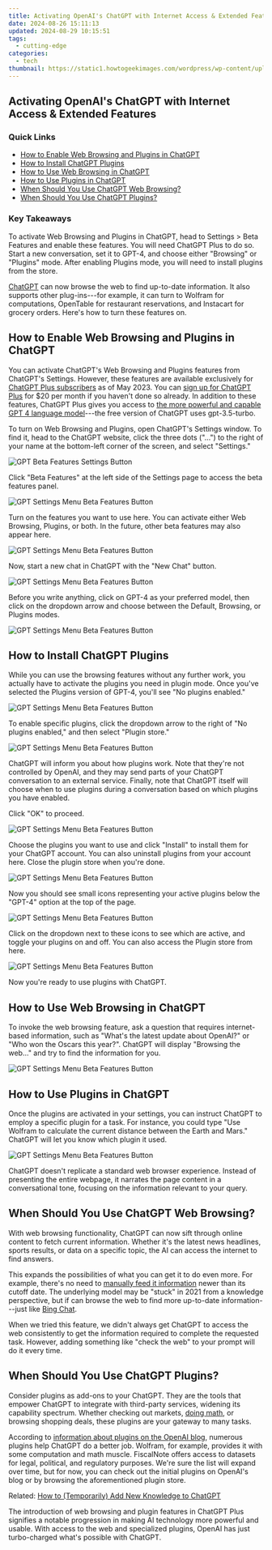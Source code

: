 ```yaml
---
title: Activating OpenAI's ChatGPT with Internet Access & Extended Features
date: 2024-08-26 15:11:13
updated: 2024-08-29 10:15:51
tags:
  - cutting-edge
categories:
  - tech
thumbnail: https://static1.howtogeekimages.com/wordpress/wp-content/uploads/2023/05/52753097926_49a33c5d9b_o.jpg
---
```


## Activating OpenAI's ChatGPT with Internet Access & Extended Features

### Quick Links

* [How to Enable Web Browsing and Plugins in ChatGPT](https://some-approaches.techidaily.com/unveiling-top-2023-vr-engine-innovations-for-2024/)
* [How to Install ChatGPT Plugins](https://eaxpv-info.techidaily.com/new-in-2024-flv-file-symphony-creating-a-single-youtube-playlist/)
* [How to Use Web Browsing in ChatGPT](https://article-knowledge.techidaily.com/2024-approved-scrutinizing-the-premier-collection-of-affordable-lut-files/)
* [How to Use Plugins in ChatGPT](https://buynow-marvelous.techidaily.com/the-ultimate-compilation-of-leading-edge-cable-modem-and-wifi-router-sets/)
* [When Should You Use ChatGPT Web Browsing?](https://youtube-lab.techidaily.com/mline-learning-processes-with-detailed-chaptering-for-educational-youtube-videos/)
* [When Should You Use ChatGPT Plugins?](https://visual-screen-recording.techidaily.com/new-eliminate-unwanted-screen-elements-during-cam-record/)

### Key Takeaways

 To activate Web Browsing and Plugins in ChatGPT, head to Settings > Beta Features and enable these features. You will need ChatGPT Plus to do so. Start a new conversation, set it to GPT-4, and choose either "Browsing" or "Plugins" mode. After enabling Plugins mode, you will need to install plugins from the store.

[ChatGPT](https://extra-resources.techidaily.com/new-capture-clarity-editing-insights-for-professional-results/) can now browse the web to find up-to-date information. It also supports other plug-ins---for example, it can turn to Wolfram for computations, OpenTable for restaurant reservations, and Instacart for grocery orders. Here's how to turn these features on.

##  How to Enable Web Browsing and Plugins in ChatGPT

 You can activate ChatGPT's Web Browsing and Plugins features from ChatGPT's Settings. However, these features are available exclusively for [ChatGPT Plus subscribers](https://android-location.techidaily.com/in-2024-3-effective-methods-to-fake-gps-location-on-android-for-your-vivo-y78t-drfone-by-drfone-virtual/) as of May 2023\. You can [sign up for ChatGPT Plus](https://openai.com/blog/chatgpt-plus) for $20 per month if you haven't done so already. In addition to these features, ChatGPT Plus gives you access to [the more powerful and capable GPT 4 language model](https://pokemon-go-android.techidaily.com/in-2024-15-best-strongest-pokemon-to-use-in-pokemon-go-pvp-leagues-for-honor-x50i-drfone-by-drfone-virtual-android/)\---the free version of ChatGPT uses gpt-3.5-turbo.

 To turn on Web Browsing and Plugins, open ChatGPT's Settings window. To find it, head to the ChatGPT website, click the three dots ("...") to the right of your name at the bottom-left corner of the screen, and select "Settings."

![GPT Beta Features Settings Button](https://static1.howtogeekimages.com/wordpress/wp-content/uploads/2023/05/Screenshot-2023-05-18-at-13.58.19.png) 

 Click "Beta Features" at the left side of the Settings page to access the beta features panel.

![GPT Settings Menu Beta Features Button](https://static1.howtogeekimages.com/wordpress/wp-content/uploads/2023/05/Screenshot-2023-05-18-at-14.04.13.png) 

 Turn on the features you want to use here. You can activate either Web Browsing, Plugins, or both. In the future, other beta features may also appear here.

![GPT Settings Menu Beta Features Button](https://static1.howtogeekimages.com/wordpress/wp-content/uploads/2023/05/Screenshot-2023-05-18-at-14.04.13.png) 

 Now, start a new chat in ChatGPT with the "New Chat" button.

![GPT Settings Menu Beta Features Button](https://static1.howtogeekimages.com/wordpress/wp-content/uploads/2023/05/Screenshot-2023-05-18-at-14.04.13.png) 

 Before you write anything, click on GPT-4 as your preferred model, then click on the dropdown arrow and choose between the Default, Browsing, or Plugins modes.

![GPT Settings Menu Beta Features Button](https://static1.howtogeekimages.com/wordpress/wp-content/uploads/2023/05/Screenshot-2023-05-18-at-14.04.13.png) 

##  How to Install ChatGPT Plugins

 While you can use the browsing features without any further work, you actually have to activate the plugins you need in plugin mode. Once you've selected the Plugins version of GPT-4, you'll see "No plugins enabled."

![GPT Settings Menu Beta Features Button](https://static1.howtogeekimages.com/wordpress/wp-content/uploads/2023/05/Screenshot-2023-05-18-at-14.04.13.png) 

 To enable specific plugins, click the dropdown arrow to the right of "No plugins enabled," and then select "Plugin store."

![GPT Settings Menu Beta Features Button](https://static1.howtogeekimages.com/wordpress/wp-content/uploads/2023/05/Screenshot-2023-05-18-at-14.04.13.png) 

 ChatGPT will inform you about how plugins work. Note that they're not controlled by OpenAI, and they may send parts of your ChatGPT conversation to an external service. Finally, note that ChatGPT itself will choose when to use plugins during a conversation based on which plugins you have enabled.

 Click "OK" to proceed.

![GPT Settings Menu Beta Features Button](https://static1.howtogeekimages.com/wordpress/wp-content/uploads/2023/05/Screenshot-2023-05-18-at-14.04.13.png) 

 Choose the plugins you want to use and click "Install" to install them for your ChatGPT account. You can also uninstall plugins from your account here. Close the plugin store when you're done.

![GPT Settings Menu Beta Features Button](https://static1.howtogeekimages.com/wordpress/wp-content/uploads/2023/05/Screenshot-2023-05-18-at-14.04.13.png) 

 Now you should see small icons representing your active plugins below the "GPT-4" option at the top of the page.

![GPT Settings Menu Beta Features Button](https://static1.howtogeekimages.com/wordpress/wp-content/uploads/2023/05/Screenshot-2023-05-18-at-14.04.13.png) 

 Click on the dropdown next to these icons to see which are active, and toggle your plugins on and off. You can also access the Plugin store from here.

![GPT Settings Menu Beta Features Button](https://static1.howtogeekimages.com/wordpress/wp-content/uploads/2023/05/Screenshot-2023-05-18-at-14.04.13.png) 

 Now you're ready to use plugins with ChatGPT.

##  How to Use Web Browsing in ChatGPT

 To invoke the web browsing feature, ask a question that requires internet-based information, such as "What's the latest update about OpenAI?" or "Who won the Oscars this year?". ChatGPT will display "Browsing the web..." and try to find the information for you.

![GPT Settings Menu Beta Features Button](https://static1.howtogeekimages.com/wordpress/wp-content/uploads/2023/05/Screenshot-2023-05-18-at-14.04.13.png) 

##  How to Use Plugins in ChatGPT

 Once the plugins are activated in your settings, you can instruct ChatGPT to employ a specific plugin for a task. For instance, you could type "Use Wolfram to calculate the current distance between the Earth and Mars." ChatGPT will let you know which plugin it used.

![GPT Settings Menu Beta Features Button](https://static1.howtogeekimages.com/wordpress/wp-content/uploads/2023/05/Screenshot-2023-05-18-at-14.04.13.png) 

 ChatGPT doesn't replicate a standard web browser experience. Instead of presenting the entire webpage, it narrates the page content in a conversational tone, focusing on the information relevant to your query.

##  When Should You Use ChatGPT Web Browsing?

 With web browsing functionality, ChatGPT can now sift through online content to fetch current information. Whether it's the latest news headlines, sports results, or data on a specific topic, the AI can access the internet to find answers.

 This expands the possibilities of what you can get it to do even more. For example, there's no need to [manually feed it information](https://twitter-videos.techidaily.com/updated-2024-approved-bridge-gap-twitter-video-and-chrome-compatibility/) newer than its cutoff date. The underlying model may be "stuck" in 2021 from a knowledge perspective, but if can browse the web to find more up-to-date information---just like [Bing Chat](https://facebook-video-recording.techidaily.com/new-in-2024-the-insiders-look-at-securing-fb-status-videos/).

 When we tried this feature, we didn't always get ChatGPT to access the web consistently to get the information required to complete the requested task. However, adding something like "check the web" to your prompt will do it every time.

##  When Should You Use ChatGPT Plugins?

 Consider plugins as add-ons to your ChatGPT. They are the tools that empower ChatGPT to integrate with third-party services, widening its capability spectrum. Whether checking out markets, [doing math](https://win-blog.techidaily.com/1722998864296-persistently-unresponsive-heres-how-to-fix-the-latest-freezing-issues-in-new-world/), or browsing shopping deals, these plugins are your gateway to many tasks.

 According to [information about plugins on the OpenAI blog](https://openai.com/blog/chatgpt-plugins), numerous plugins help ChatGPT do a better job. Wolfram, for example, provides it with some computation and math muscle. FiscalNote offers access to datasets for legal, political, and regulatory purposes. We're sure the list will expand over time, but for now, you can check out the initial plugins on OpenAI's blog or by browsing the aforementioned plugin store.

Related: [How to (Temporarily) Add New Knowledge to ChatGPT](https://twitter-videos.techidaily.com/updated-2024-approved-bridge-gap-twitter-video-and-chrome-compatibility/) 

 The introduction of web browsing and plugin features in ChatGPT Plus signifies a notable progression in making AI technology more powerful and usable. With access to the web and specialized plugins, OpenAI has just turbo-charged what's possible with ChatGPT.

<ins class="adsbygoogle"
     style="display:block"
     data-ad-format="autorelaxed"
     data-ad-client="ca-pub-7571918770474297"
     data-ad-slot="1223367746"></ins>



<ins class="adsbygoogle"
     style="display:block"
     data-ad-client="ca-pub-7571918770474297"
     data-ad-slot="8358498916"
     data-ad-format="auto"
     data-full-width-responsive="true"></ins>
